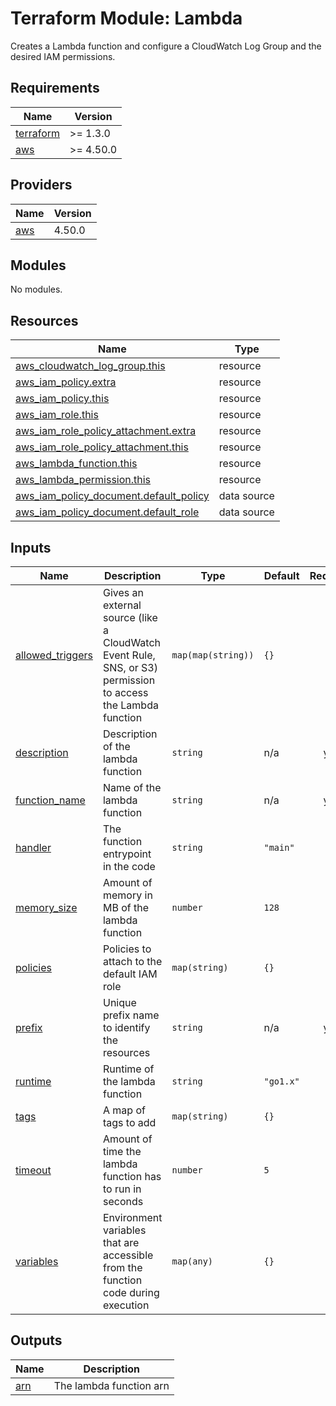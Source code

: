 # Terraform Module: Lambda

Creates a Lambda function and configure a CloudWatch Log Group and the desired
IAM permissions.

<!-- BEGINNING OF PRE-COMMIT-TERRAFORM DOCS HOOK -->
## Requirements

| Name | Version |
|------|---------|
| <a name="requirement_terraform"></a> [terraform](#requirement\_terraform) | >= 1.3.0 |
| <a name="requirement_aws"></a> [aws](#requirement\_aws) | >= 4.50.0 |

## Providers

| Name | Version |
|------|---------|
| <a name="provider_aws"></a> [aws](#provider\_aws) | 4.50.0 |

## Modules

No modules.

## Resources

| Name | Type |
|------|------|
| [aws_cloudwatch_log_group.this](https://registry.terraform.io/providers/hashicorp/aws/latest/docs/resources/cloudwatch_log_group) | resource |
| [aws_iam_policy.extra](https://registry.terraform.io/providers/hashicorp/aws/latest/docs/resources/iam_policy) | resource |
| [aws_iam_policy.this](https://registry.terraform.io/providers/hashicorp/aws/latest/docs/resources/iam_policy) | resource |
| [aws_iam_role.this](https://registry.terraform.io/providers/hashicorp/aws/latest/docs/resources/iam_role) | resource |
| [aws_iam_role_policy_attachment.extra](https://registry.terraform.io/providers/hashicorp/aws/latest/docs/resources/iam_role_policy_attachment) | resource |
| [aws_iam_role_policy_attachment.this](https://registry.terraform.io/providers/hashicorp/aws/latest/docs/resources/iam_role_policy_attachment) | resource |
| [aws_lambda_function.this](https://registry.terraform.io/providers/hashicorp/aws/latest/docs/resources/lambda_function) | resource |
| [aws_lambda_permission.this](https://registry.terraform.io/providers/hashicorp/aws/latest/docs/resources/lambda_permission) | resource |
| [aws_iam_policy_document.default_policy](https://registry.terraform.io/providers/hashicorp/aws/latest/docs/data-sources/iam_policy_document) | data source |
| [aws_iam_policy_document.default_role](https://registry.terraform.io/providers/hashicorp/aws/latest/docs/data-sources/iam_policy_document) | data source |

## Inputs

| Name | Description | Type | Default | Required |
|------|-------------|------|---------|:--------:|
| <a name="input_allowed_triggers"></a> [allowed\_triggers](#input\_allowed\_triggers) | Gives an external source (like a CloudWatch Event Rule, SNS, or S3) permission to access the Lambda function | `map(map(string))` | `{}` | no |
| <a name="input_description"></a> [description](#input\_description) | Description of the lambda function | `string` | n/a | yes |
| <a name="input_function_name"></a> [function\_name](#input\_function\_name) | Name of the lambda function | `string` | n/a | yes |
| <a name="input_handler"></a> [handler](#input\_handler) | The function entrypoint in the code | `string` | `"main"` | no |
| <a name="input_memory_size"></a> [memory\_size](#input\_memory\_size) | Amount of memory in MB of the lambda function | `number` | `128` | no |
| <a name="input_policies"></a> [policies](#input\_policies) | Policies to attach to the default IAM role | `map(string)` | `{}` | no |
| <a name="input_prefix"></a> [prefix](#input\_prefix) | Unique prefix name to identify the resources | `string` | n/a | yes |
| <a name="input_runtime"></a> [runtime](#input\_runtime) | Runtime of the lambda function | `string` | `"go1.x"` | no |
| <a name="input_tags"></a> [tags](#input\_tags) | A map of tags to add | `map(string)` | `{}` | no |
| <a name="input_timeout"></a> [timeout](#input\_timeout) | Amount of time the lambda function has to run in seconds | `number` | `5` | no |
| <a name="input_variables"></a> [variables](#input\_variables) | Environment variables that are accessible from the function code during execution | `map(any)` | `{}` | no |

## Outputs

| Name | Description |
|------|-------------|
| <a name="output_arn"></a> [arn](#output\_arn) | The lambda function arn |
<!-- END OF PRE-COMMIT-TERRAFORM DOCS HOOK -->
